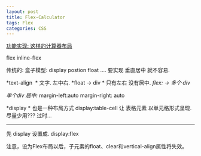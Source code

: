 ```yaml
---
layout: post
title: Flex-Calculator
tags: Flex
categories: CSS
---
```

[功能实现: 这样的计算器布局][1] 

flex
inline-flex 

传统的: 盒子模型:  display postion float ....
要实现  垂直居中 就不容易.　


*text-align  *   文字.   左中右.
*float → div *  只有左右  没有居中.
*flex: → 多个 div*

*单个div 居中:*
margin-left:auto
margin-right: auto








*display * 也是一种布局方式
display:table-cell 让 表格元素 以单元格形式呈现. 尽量少用???  过时...






---- 


先 display 设置成.  display:flex

注意，设为Flex布局以后，子元素的float、clear和vertical-align属性将失效。







[1]:	https://codepen.io/FreeCodeCamp/full/rLJZrA/